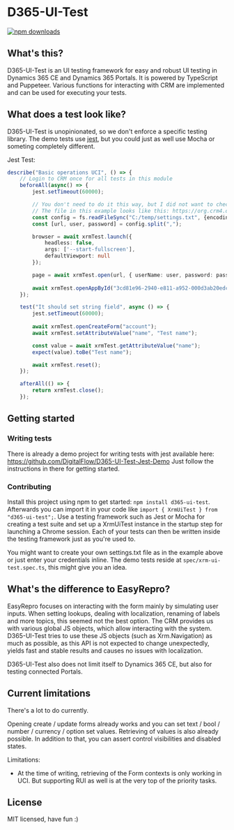 # D365-UI-Test
[![npm downloads](https://img.shields.io/npm/dt/d365-ui-test.svg)](http://npm-stats.com/~packages/d365-ui-test)

## What's this?
D365-UI-Test is an UI testing framework for easy and robust UI testing in Dynamics 365 CE and Dynamics 365 Portals.
It is powered by TypeScript and Puppeteer.
Various functions for interacting with CRM are implemented and can be used for executing your tests.

## What does a test look like?
D365-UI-Test is unopinionated, so we don't enforce a specific testing library.
The demo tests use [jest](https://jestjs.io/), but you could just as well use Mocha or someting completely different.

Jest Test:
```TypeScript
describe("Basic operations UCI", () => {
    // Login to CRM once for all tests in this module
    beforeAll(async() => {
        jest.setTimeout(60000);

        // You don't need to do it this way, but I did not want to check in the data by accident
        // The file in this example looks like this: https://org.crm4.dynamics.com,user@org.onmicrosoft.com,password
        const config = fs.readFileSync("C:/temp/settings.txt", {encoding: 'utf-8'});
        const [url, user, password] = config.split(",");

        browser = await xrmTest.launch({
            headless: false,
            args: ['--start-fullscreen'],
            defaultViewport: null
        });

        page = await xrmTest.open(url, { userName: user, password: password });
        
        await xrmTest.openAppById("3cd81e96-2940-e811-a952-000d3ab20edc");
    });

    test("It should set string field", async () => {
        jest.setTimeout(60000);
        
        await xrmTest.openCreateForm("account");
        await xrmTest.setAttributeValue("name", "Test name");

        const value = await xrmTest.getAttributeValue("name");
        expect(value).toBe("Test name");

        await xrmTest.reset();
    });

    afterAll(() => {
        return xrmTest.close();
    });
```

## Getting started
### Writing tests
There is already a demo project for writing tests with jest available here: https://github.com/DigitalFlow/D365-UI-Test-Jest-Demo
Just follow the instructions in there for getting started.

### Contributing
Install this project using npm to get started: `npm install d365-ui-test`.
Afterwards you can import it in your code like `import { XrmUiTest } from "d365-ui-test";`.
Use a testing framework such as Jest or Mocha for creating a test suite and set up a XrmUiTest instance in the startup step for launching a Chrome session.
Each of your tests can then be written inside the testing framework just as you're used to.

You might want to create your own settings.txt file as in the example above or just enter your credentials inline.
The demo tests reside at `spec/xrm-ui-test.spec.ts`, this might give you an idea.

## What's the difference to EasyRepro?
EasyRepro focuses on interacting with the form mainly by simulating user inputs.
When setting lookups, dealing with localization, renaming of labels and more topics, this seemed not the best option.
The CRM provides us with various global JS objects, which allow interacting with the system.
D365-UI-Test tries to use these JS objects (such as Xrm.Navigation) as much as possible, as this API is not expected to change unexpectedly, yields fast and stable results and causes no issues with localization.

D365-UI-Test also does not limit itself to Dynamics 365 CE, but also for testing connected Portals.

## Current limitations
There's a lot to do currently.

Opening create / update forms already works and you can set text / bool / number / currency / option set values.
Retrieving of values is also already possible.
In addition to that, you can assert control visibilities and disabled states.

Limitations:
- At the time of writing, retrieving of the Form contexts is only working in UCI. But supporting RUI as well is at the very top of the priority tasks.

## License
MIT licensed, have fun :)
